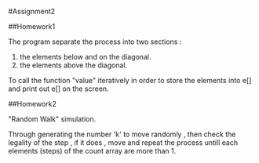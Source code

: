 #Assignment2


##Homework1

The program separate the process into two sections :

1. the elements below and on the diagonal.
2. the elements above the diagonal.

To call the function "value" iteratively in order to store the elements into e[]
and print out e[] on the screen.


##Homework2

"Random Walk" simulation.

Through generating the number 'k' to move randomly , then check the legality of 
the step , if it does , move and repeat the process untill each elements (steps)
of the count array are more than 1.
